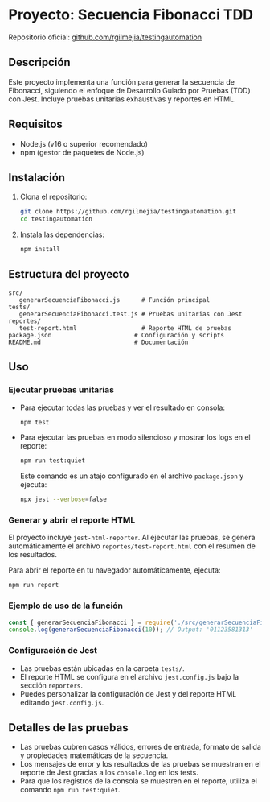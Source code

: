 # Proyecto: Secuencia Fibonacci TDD

Repositorio oficial: [github.com/rgilmejia/testingautomation](https://github.com/rgilmejia/testingautomation)

## Descripción

Este proyecto implementa una función para generar la secuencia de Fibonacci, siguiendo el enfoque de Desarrollo Guiado por Pruebas (TDD) con Jest. Incluye pruebas unitarias exhaustivas y reportes en HTML.

## Requisitos

- Node.js (v16 o superior recomendado)
- npm (gestor de paquetes de Node.js)

## Instalación

1. Clona el repositorio:
    ```sh
    git clone https://github.com/rgilmejia/testingautomation.git
    cd testingautomation
    ```

2. Instala las dependencias:
    ```sh
    npm install
    ```

## Estructura del proyecto

```
src/
   generarSecuenciaFibonacci.js      # Función principal
tests/
   generarSecuenciaFibonacci.test.js # Pruebas unitarias con Jest
reportes/
   test-report.html                  # Reporte HTML de pruebas
package.json                       # Configuración y scripts
README.md                          # Documentación
```

## Uso

### Ejecutar pruebas unitarias

- Para ejecutar todas las pruebas y ver el resultado en consola:
   ```sh
   npm test
   ```
- Para ejecutar las pruebas en modo silencioso y mostrar los logs en el reporte:
   ```sh
   npm run test:quiet
   ```
   Este comando es un atajo configurado en el archivo `package.json` y ejecuta:
   ```sh
   npx jest --verbose=false
   ```


### Generar y abrir el reporte HTML

El proyecto incluye `jest-html-reporter`. Al ejecutar las pruebas, se genera automáticamente el archivo `reportes/test-report.html` con el resumen de los resultados.

Para abrir el reporte en tu navegador automáticamente, ejecuta:

```sh
npm run report
```


### Ejemplo de uso de la función

```js
const { generarSecuenciaFibonacci } = require('./src/generarSecuenciaFibonacci');
console.log(generarSecuenciaFibonacci(10)); // Output: '01123581313'
```


### Configuración de Jest

- Las pruebas están ubicadas en la carpeta `tests/`.
- El reporte HTML se configura en el archivo `jest.config.js` bajo la sección `reporters`.
- Puedes personalizar la configuración de Jest y del reporte HTML editando `jest.config.js`.

## Detalles de las pruebas

- Las pruebas cubren casos válidos, errores de entrada, formato de salida y propiedades matemáticas de la secuencia.
- Los mensajes de error y los resultados de las pruebas se muestran en el reporte de Jest gracias a los `console.log` en los tests.
- Para que los registros de la consola se muestren en el reporte, utiliza el comando `npm run test:quiet`.